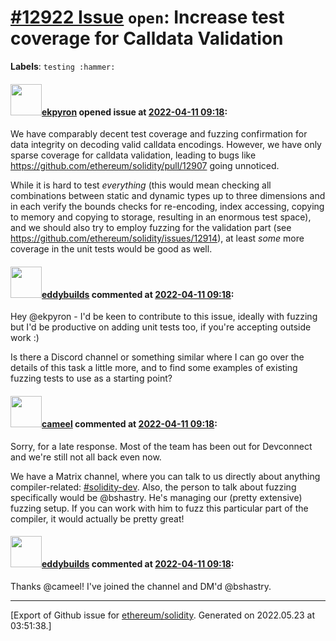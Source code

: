 # [\#12922 Issue](https://github.com/ethereum/solidity/issues/12922) `open`: Increase test coverage for Calldata Validation
**Labels**: `testing :hammer:`


#### <img src="https://avatars.githubusercontent.com/u/1347491?v=4" width="50">[ekpyron](https://github.com/ekpyron) opened issue at [2022-04-11 09:18](https://github.com/ethereum/solidity/issues/12922):

We have comparably decent test coverage and fuzzing confirmation for data integrity on decoding valid calldata encodings.
However, we have only sparse coverage for calldata validation, leading to bugs like https://github.com/ethereum/solidity/pull/12907 going unnoticed.

While it is hard to test *everything* (this would mean checking all combinations between static and dynamic types up to three dimensions and in each verify the bounds checks for re-encoding, index accessing, copying to memory and copying to storage, resulting in an enormous test space), and we should also try to employ fuzzing for the validation part (see https://github.com/ethereum/solidity/issues/12914), at least *some* more coverage in the unit tests would be good as well.



#### <img src="https://avatars.githubusercontent.com/u/103587582?u=f6042fb799fb60fd64c790412fc5f5191a680f3e&v=4" width="50">[eddybuilds](https://github.com/eddybuilds) commented at [2022-04-11 09:18](https://github.com/ethereum/solidity/issues/12922#issuecomment-1102814663):

Hey @ekpyron - I'd be keen to contribute to this issue, ideally with fuzzing but I'd be productive on adding unit tests too, if you're accepting outside work :) 

Is there a Discord channel or something similar where I can go over the details of this task a little more, and to find some examples of existing fuzzing tests to use as a starting point?

#### <img src="https://avatars.githubusercontent.com/u/137030?v=4" width="50">[cameel](https://github.com/cameel) commented at [2022-04-11 09:18](https://github.com/ethereum/solidity/issues/12922#issuecomment-1108909389):

Sorry, for a late response. Most of the team has been out for Devconnect and we're still not all back even now.

We have a Matrix channel, where you can talk to us directly about anything compiler-related: [#solidity-dev](https://app.element.io/#/room/#ethereum_solidity-dev:gitter.im). Also, the person to talk about fuzzing specifically would be @bshastry. He's managing our (pretty extensive) fuzzing setup. If you can work with him to fuzz this particular part of the compiler, it would actually be pretty great!

#### <img src="https://avatars.githubusercontent.com/u/103587582?u=f6042fb799fb60fd64c790412fc5f5191a680f3e&v=4" width="50">[eddybuilds](https://github.com/eddybuilds) commented at [2022-04-11 09:18](https://github.com/ethereum/solidity/issues/12922#issuecomment-1109071307):

Thanks @cameel! I've joined the channel and DM'd @bshastry.


-------------------------------------------------------------------------------



[Export of Github issue for [ethereum/solidity](https://github.com/ethereum/solidity). Generated on 2022.05.23 at 03:51:38.]
